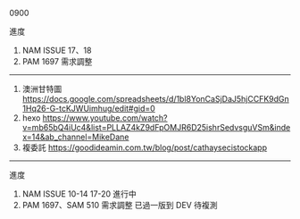 0900

進度

1. NAM ISSUE 17、18
2. PAM 1697 需求調整

---

1. 澳洲甘特圖 https://docs.google.com/spreadsheets/d/1bl8YonCaSjDaJ5hjCCFK9dGn1Hq26-G-tcKJWUimhug/edit#gid=0
1. hexo https://www.youtube.com/watch?v=mb65bQ4iUc4&list=PLLAZ4kZ9dFpOMJR6D25ishrSedvsguVSm&index=14&ab_channel=MikeDane
2. 複委託 https://goodideamin.com.tw/blog/post/cathaysecistockapp

---

進度

1. NAM ISSUE 10-14 17-20 進行中
2. PAM 1697、SAM 510 需求調整 已過一版到 DEV 待複測
